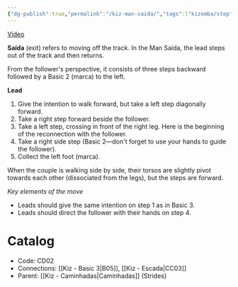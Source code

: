 ```yaml
---
{"dg-publish":true,"permalink":"/kiz-man-saida/","tags":["kizomba/step"],"created":"2024-09-18T12:25:58.894-04:00","updated":"2025-06-05T09:17:11.215-04:00"}
---
```



[Video](https://youtu.be/IEm0t6dtyss)

**Saída** (exit) refers to moving off the track. In the Man Saída, the lead steps out of the track and then returns.

From the follower's perspective, it consists of three steps backward followed by a Basic 2 (marca) to the left.

**Lead**
1. Give the intention to walk forward, but take a left step diagonally forward.
2. Take a right step forward beside the follower.
3. Take a left step, crossing in front of the right leg. Here is the beginning of the reconnection with the follower.
4. Take a right side step (Basic 2—don't forget to use your hands to guide the follower).
5. Collect the left foot (marca).

When the couple is walking side by side, their torsos are slightly pivot towards each other (dissociated from the legs), but the steps are forward.

*Key elements of the move*
- Leads should give the same intention on step 1 as in Basic 3.
- Leads should direct the follower with their hands on step 4.

# Catalog

- Code: CD02
- Connections: [[Kiz - Basic 3\|B05]], [[Kiz - Escada\|CC03]]
- Parent: [[Kiz - Caminhadas\|Caminhadas]] (Strides)
